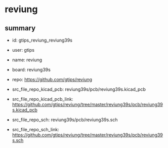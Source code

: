 # reviung
 
## summary 
* id: gtips_reviung_reviung39s
* user: gtips
* name: reviung
* board: reviung39s
* repo: https://github.com/gtips/reviung
* src_file_repo_kicad_pcb: reviung39s/pcb/reviung39s.kicad_pcb
* src_file_repo_kicad_pcb_link: https://github.com/gtips/reviung/tree/master/reviung39s/pcb/reviung39s.kicad_pcb


* src_file_repo_sch: reviung39s/pcb/reviung39s.sch
* src_file_repo_sch_link: https://github.com/gtips/reviung/tree/master/reviung39s/pcb/reviung39s.sch






